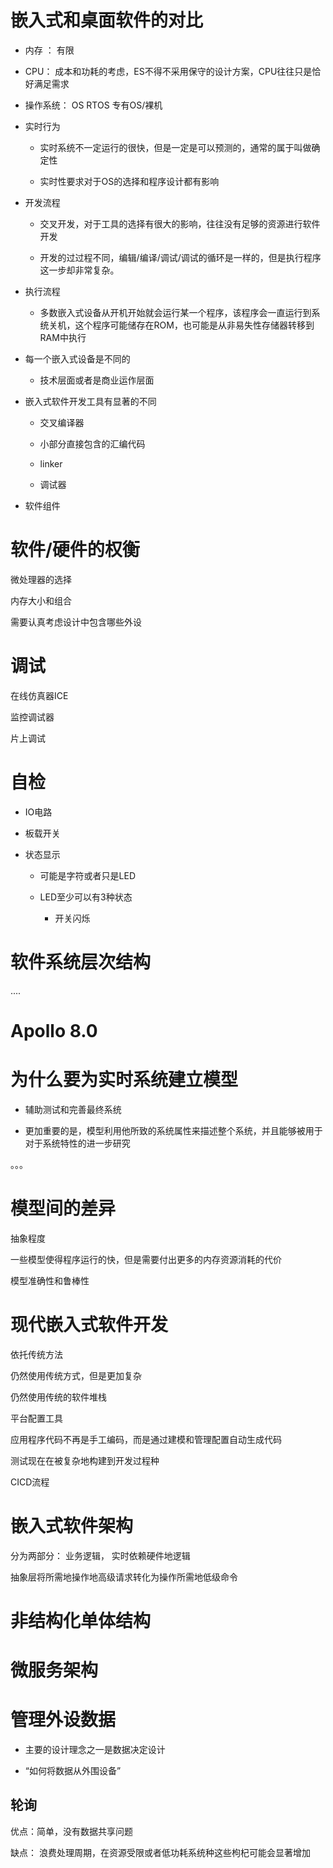# 嵌入式和桌面软件的对比

* 内存 ： 有限

* CPU： 成本和功耗的考虑，ES不得不采用保守的设计方案，CPU往往只是恰好满足需求

* 操作系统： OS RTOS 专有OS/裸机

* 实时行为

    * 实时系统不一定运行的很快，但是一定是可以预测的，通常的属于叫做确定性

    * 实时性要求对于OS的选择和程序设计都有影响

* 开发流程

    * 交叉开发，对于工具的选择有很大的影响，往往没有足够的资源进行软件开发

    * 开发的过过程不同，编辑/编译/调试/调试的循环是一样的，但是执行程序这一步却非常复杂。

* 执行流程

    * 多数嵌入式设备从开机开始就会运行某一个程序，该程序会一直运行到系统关机，这个程序可能储存在ROM，也可能是从非易失性存储器转移到RAM中执行

* 每一个嵌入式设备是不同的

    * 技术层面或者是商业运作层面

* 嵌入式软件开发工具有显著的不同

    * 交叉编译器

    * 小部分直接包含的汇编代码

    * linker

    * 调试器

* 软件组件

# 软件/硬件的权衡

微处理器的选择

内存大小和组合

需要认真考虑设计中包含哪些外设

# 调试

在线仿真器ICE

监控调试器

片上调试

# 自检

* IO电路

* 板载开关

* 状态显示

    * 可能是字符或者只是LED

    * LED至少可以有3种状态

        * 开关闪烁

# 软件系统层次结构

....

# Apollo 8.0 


# 为什么要为实时系统建立模型

* 辅助测试和完善最终系统

* 更加重要的是，模型利用他所致的系统属性来描述整个系统，并且能够被用于对于系统特性的进一步研究

。。。

# 模型间的差异

抽象程度

一些模型使得程序运行的快，但是需要付出更多的内存资源消耗的代价

模型准确性和鲁棒性

# 现代嵌入式软件开发

依托传统方法

仍然使用传统方式，但是更加复杂

仍然使用传统的软件堆栈

平台配置工具

应用程序代码不再是手工编码，而是通过建模和管理配置自动生成代码

测试现在在被复杂地构建到开发过程种

CICD流程

# 嵌入式软件架构

分为两部分： 业务逻辑， 实时依赖硬件地逻辑

抽象层将所需地操作地高级请求转化为操作所需地低级命令

# 非结构化单体结构

# 微服务架构

# 管理外设数据

* 主要的设计理念之一是数据决定设计

* “如何将数据从外围设备”


## 轮询

优点：简单，没有数据共享问题

缺点： 浪费处理周期，在资源受限或者低功耗系统种这些枸杞可能会显著增加




